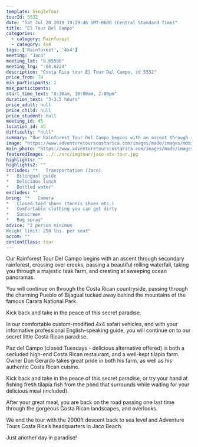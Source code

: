 ```yaml
---
template: SingleTour
tourId: 5532
date: "Sat Jul 20 2019 19:29:46 GMT-0600 (Central Standard Time)"
title: "El Tour Del Campo"
categories:
  - category: Rainforest
  - category: 4x4
tags: ['Rainforest', '4x4']
meeting: "Jaco"
meeting_lat: "9.65596"
meeting_lng: "-84.6224"
description: "Costa Rica tour El Tour Del Campo, id 5532"
price_from: 79
min_participants: 2
max_participants:
start_time_text: "8:30am, 10:00am, 2:00pm"
duration_text: "3-3.5 hours"
price_adult: null
price_child: null
price_student: null
meeting_id: 45
location_id: 45
difficulty: "null"
summary: "Our Rainforest Tour Del Campo begins with an ascent through secondary rainforest, crossing over creeks, passing a beautiful rolling…"
image: "https://www.adventuretourscostarica.com/images/made/images/mobile/jaco-atv-tour-m_320_250_c1.jpg"
main_photo: "https://www.adventuretourscostarica.com/images/made/images/mobile/jaco-atv-tour-m_320_250_c1.jpg"
featuredImage: ../../src/imgtour/jaco-atv-tour.jpg
highlights: ""
highlights2: ""
includes: "*   Transportation (Jaco)
*   Bilingual guide
*   Delicious lunch
*   Bottled water"
excludes: ""
bring: "*   Camera
*   Closed-toed shoes (tennis shoes etc.)
*   Comfortable clothing you can get dirty
*   Sunscreen
*   Bug spray"
advice: "2 person minimum
Weight limit: 250 lbs. per seat"
accom: ""
contentClass: tour
---
```

Our Rainforest Tour Del Campo begins with an ascent through secondary rainforest, crossing over creeks, passing a beautiful rolling waterfall, taking you through a majestic teak farm, and cresting at sweeping ocean panoramas.

You will continue on through the Costa Rican countryside, passing through the charming Pueblo of Bijagual tucked away behind the mountains of the famous Carara National Park.

Kick back and take in the peace of this secret paradise.

In our comfortable custom-modified 4x4 safari vehicles, and with your informative professional English-speaking guide, you will continue on to our secret little Costa Rican paradise.

Paz del Campo (closed Tuesdays - delicious alternative offered) is both a secluded high-end Costa Rican restaurant, and a well-kept tilapia farm. Owner Don Gerardo takes great pride in both his farm, as well as his authentic Costa Rican cuisine.

Kick back and take in the peace of this secret paradise, or try your hand at fishing fresh tilapia fish from the pond that surrounds while waiting for your delicious meal (included).

After your great meal, you are back on the road passing one last time through the gorgeous Costa Rican landscapes, and overlooks.

We end the tour with the 2000ft descent back to sea level and Adventure Tours Costa Rica’s headquarters in Jaco Beach.

Just another day in paradise!